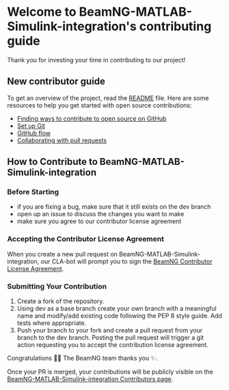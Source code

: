 # Welcome to BeamNG-MATLAB-Simulink-integration's contributing guide <!-- omit in toc -->

Thank you for investing your time in contributing to our project! 

## New contributor guide

To get an overview of the project, read the [README](https://github.com/BeamNG/BeamNG-MATLAB-Simulink-integration/blob/master/README.md) file. Here are some resources to help you get started with open source contributions:

- [Finding ways to contribute to open source on GitHub](https://docs.github.com/en/get-started/exploring-projects-on-github/finding-ways-to-contribute-to-open-source-on-github)
- [Set up Git](https://docs.github.com/en/get-started/getting-started-with-git/set-up-git)
- [GitHub flow](https://docs.github.com/en/get-started/using-github/github-flow)
- [Collaborating with pull requests](https://docs.github.com/en/github/collaborating-with-pull-requests)

## How to Contribute to BeamNG-MATLAB-Simulink-integration

### Before Starting

* if you are fixing a bug, make sure that it still exists on the dev branch
* open up an issue to discuss the changes you want to make
* make sure you agree to our contributor license agreement

### Accepting the Contributor License Agreement

When you create a new pull request on BeamNG-MATLAB-Simulink-integration, our CLA-bot will prompt you to sign the [BeamNG Contributor License Agreement](https://docs.google.com/forms/d/17eWfaz6Xbn120hnYTaZnhGX1Lzg-LGNaN3VklrjXCyY/viewform?edit_requested=true).

### Submitting Your Contribution

1. Create a fork of the repository.
2. Using dev as a base branch create your own branch with a meaningful name and modify/add existing code following the PEP 8 style guide. Add tests where appropriate.
3. Push your branch to your fork and create a pull request from your branch to the dev branch. Posting the pull request will trigger a git action requesting you to accept the contribution license agreement.


Congratulations 🎉🎉 The BeamNG team thanks you ✨.

Once your PR is merged, your contributions will be publicly visible on the [BeamNG-MATLAB-Simulink-integration Contributors page](https://github.com/BeamNG/BeamNG-MATLAB-Simulink-integration/graphs/contributors).
